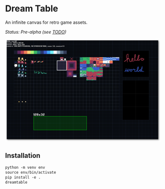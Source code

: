 # Dream Table

An infinite canvas for retro game assets.

_Status: Pre-alpha (see [TODO](TODO))_

![Screenshot of Dream Table's interface](screenshot.png)

## Installation

```
python -m venv env
source env/bin/activate
pip install -e .
dreamtable
```
